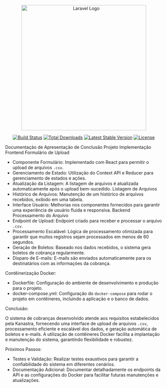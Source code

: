 <p align="center"><a href="https://laravel.com" target="_blank"><img src="https://raw.githubusercontent.com/laravel/art/master/logo-lockup/5%20SVG/2%20CMYK/1%20Full%20Color/laravel-logolockup-cmyk-red.svg" width="400" alt="Laravel Logo"></a></p>

<p align="center">
<a href="https://github.com/laravel/framework/actions"><img src="https://github.com/laravel/framework/workflows/tests/badge.svg" alt="Build Status"></a>
<a href="https://packagist.org/packages/laravel/framework"><img src="https://img.shields.io/packagist/dt/laravel/framework" alt="Total Downloads"></a>
<a href="https://packagist.org/packages/laravel/framework"><img src="https://img.shields.io/packagist/v/laravel/framework" alt="Latest Stable Version"></a>
<a href="https://packagist.org/packages/laravel/framework"><img src="https://img.shields.io/packagist/l/laravel/framework" alt="License"></a>
</p>

Documentação de Apresentação de Conclusão Projeto
Implementação
Frontend
Formulário de Upload
- Componente Formulário: Implementado com React para permitir o upload de arquivos `.csv`.
- Gerenciamento de Estado: Utilização do Context API e Reducer para gerenciamento de estados e ações.
- Atualização da Listagem: A listagem de arquivos é atualizada automaticamente após o upload bem-sucedido.
Listagem de Arquivos
- Histórico de Arquivos: Manutenção de um histórico de arquivos recebidos, exibido em uma tabela.
- Interface Usuário: Melhorias nos componentes fornecidos para garantir uma experiência de usuário fluida e responsiva.
Backend
Processamento do Arquivo
- Endpoint de Upload: Endpoint criado para receber e processar o arquivo `.csv`.
- Processamento Escalável: Lógica de processamento otimizada para garantir que muitos registros sejam processados em menos de 60 segundos.
- Geração de Boletos: Baseado nos dados recebidos, o sistema gera boletos de cobrança regularmente.
- Disparo de E-mails: E-mails são enviados automaticamente para os destinatários com as informações da cobrança.
 
Contêinerização Docker:
- Dockerfile: Configuração do ambiente de desenvolvimento e produção para o projeto.
- docker-compose.yml: Configuração do `docker-compose` para rodar o projeto em contêineres, incluindo a aplicação e o banco de dados.

Conclusão:

O sistema de cobranças desenvolvido atende aos requisitos estabelecidos pela Kanastra, fornecendo uma interface de upload de arquivos `.csv`, processamento eficiente e escalável dos dados, e geração automática de boletos e e-mails. A utilização de contêineres Docker facilita a implantação e manutenção do sistema, garantindo flexibilidade e robustez.

Próximos Passos:
- Testes e Validação: Realizar testes exaustivos para garantir a confiabilidade do sistema em diferentes cenários.
- Documentação Adicional: Documentar detalhadamente os endpoints da API e as configurações do Docker para facilitar futuras manutenções e atualizações.

